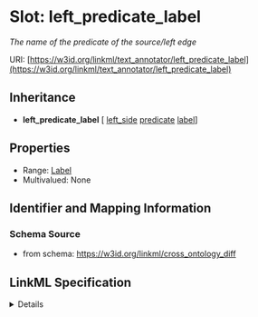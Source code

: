# Slot: left_predicate_label
_The name of the predicate of the source/left edge_


URI: [https://w3id.org/linkml/text_annotator/left_predicate_label](https://w3id.org/linkml/text_annotator/left_predicate_label)




## Inheritance

* **left_predicate_label** [ [left_side](left_side.md) [predicate](predicate.md) [label](label.md)]





## Properties

* Range: [Label](Label.md)
* Multivalued: None







## Identifier and Mapping Information







### Schema Source


* from schema: https://w3id.org/linkml/cross_ontology_diff




## LinkML Specification

<details>
```yaml
name: left_predicate_label
description: The name of the predicate of the source/left edge
from_schema: https://w3id.org/linkml/cross_ontology_diff
rank: 1000
mixins:
- left_side
- predicate
- label
alias: left_predicate_label
domain_of:
- RelationalDiff
range: Label

```
</details>
